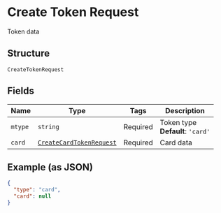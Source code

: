 
# Create Token Request

Token data

## Structure

`CreateTokenRequest`

## Fields

| Name | Type | Tags | Description |
|  --- | --- | --- | --- |
| `mtype` | `string` | Required | Token type<br>**Default**: `'card'` |
| `card` | [`CreateCardTokenRequest`](/doc/models/create-card-token-request.md) | Required | Card data |

## Example (as JSON)

```json
{
  "type": "card",
  "card": null
}
```

